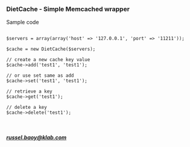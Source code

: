 ### DietCache - Simple Memcached wrapper

<p>Sample code</p>

<pre>
<code>
$servers = array(array('host' => '127.0.0.1', 'port' => '11211'));

$cache = new DietCache($servers);

// create a new cache key value
$cache->add('test1', 'test1');

// or use set same as add
$cache->set('test1', 'test1');

// retrieve a key
$cache->get('test1');

// delete a key
$cache->delete('test1');

</code>
</pre>


##### russel.baoy@klab.com

